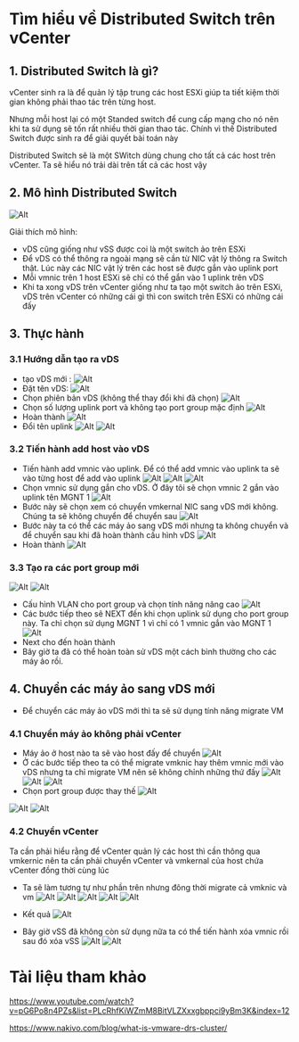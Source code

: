 # Tìm hiểu về Distributed Switch trên vCenter
## 1. Distributed Switch là gì?
vCenter sinh ra là để quản lý tập trung các host ESXi giúp ta tiết kiệm thời gian không phải thao tác trên từng host.

Nhưng mỗi host lại có một Standed switch để cung cấp mạng cho nó nên khi ta sử dụng sẽ tốn rất nhiều thời gian thao tác. Chính vì thế Distributed Switch được sinh ra để giải quyết bài toán này

Distributed Switch sẽ là một SWitch dùng chung cho tất cả các host trên vCenter. Ta sẽ hiểu nó trải dài trên tất cả các host vậy

## 2. Mô hình Distributed Switch
![Alt](/thuctap/anh/Screenshot_1072.png)

Giải thích mô hình:
- vDS cũng giống như vSS được coi là một switch ảo trên ESXi
- Để vDS có thể thông ra ngoài mạng sẽ cần từ NIC vật lý thông ra Switch thật. Lúc này các NIC vật lý trên các host sẽ được gắn vào uplink port
- Mỗi vmnic trên 1 host ESXi sẽ chỉ có thể gắn vào 1 uplink trên vDS
- Khi ta xong vDS trên vCenter giống như ta tạo một switch ảo trên ESXi, vDS trên vCenter có những cái gì thì con switch trên ESXi có những cái đấy
## 3. Thực hành
### 3.1 Hướng dẫn tạo ra vDS
- tạo vDS mới :
  ![Alt](/thuctap/anh/Screenshot_1073.png)
- Đặt tên vDS:
  ![Alt](/thuctap/anh/Screenshot_1074.png)
- Chọn phiên bản vDS (không thể thay đổi khi đã chọn)
  ![Alt](/thuctap/anh/Screenshot_1075.png)
- Chọn số lượng uplink port và không tạo port group mặc định
  ![Alt](/thuctap/anh/Screenshot_1076.png)
- Hoàn thành
  ![Alt](/thuctap/anh/Screenshot_1077.png)
- Đổi tên uplink
  ![Alt](/thuctap/anh/Screenshot_1078.png)
  ![Alt](/thuctap/anh/Screenshot_1079.png)
### 3.2 Tiến hành add host vào vDS
  
- Tiến hành add vmnic vào uplink. Để có thể add vmnic vào uplink ta sẽ vào từng host để add vào uplink
  ![Alt](/thuctap/anh/Screenshot_1080.png)
  ![Alt](/thuctap/anh/Screenshot_1081.png)
  ![Alt](/thuctap/anh/Screenshot_1082.png)
- Chọn vmnic sử dụng gắn cho vDS. Ở đây tôi sẽ chọn vmnic 2 gắn vào uplink tên MGNT 1
  ![Alt](/thuctap/anh/Screenshot_1083.png)
- Bước này sẽ chọn xem có chuyển vmkernal NIC sang vDS mới không. Chúng ta sẽ không chuyển để chuyển sau
  ![Alt](/thuctap/anh/Screenshot_1084.png)
- Bước này ta có thể các máy ảo sang vDS mới nhưng ta không chuyển và để chuyển sau khi đã hoàn thành cấu hình vDS
  ![Alt](/thuctap/anh/Screenshot_1085.png)
- Hoàn thành 
  ![Alt](/thuctap/anh/Screenshot_1086.png)
### 3.3 Tạo ra các port group mới
![Alt](/thuctap/anh/Screenshot_1087.png)
![Alt](/thuctap/anh/Screenshot_1088.png)
- Cấu hình VLAN cho port group và chọn tính năng nâng cao
![Alt](/thuctap/anh/Screenshot_1089.png)
- Các bước tiếp theo sẽ NEXT đến khi chọn uplink sử dụng cho port group này. Ta chỉ chọn sử dụng MGNT 1 vì chỉ có 1 vmnic gắn vào MGNT 1
![Alt](/thuctap/anh/Screenshot_1090.png)
- Next cho đến hoàn thành
- Bây giờ ta đã có thể hoàn toàn sử vDS một cách bình thường cho các máy ảo rồi. 
## 4. Chuyển các máy ảo sang vDS mới 
- Để chuyển các máy ảo vDS mới thì ta sẽ sử dụng tính năng migrate VM
### 4.1 Chuyển máy ảo không phải vCenter
- Máy ảo ở host nào ta sẽ vào host đấy để chuyển
![Alt](/thuctap/anh/Screenshot_1091.png)
- Ở các bước tiếp theo ta có thể migrate vmknic hay thêm vmnic mới vào vDS nhưng ta chỉ migrate VM nên sẽ không chỉnh những thứ đấy
![Alt](/thuctap/anh/Screenshot_1092.png)
![Alt](/thuctap/anh/Screenshot_1093.png)
![Alt](/thuctap/anh/Screenshot_1094.png)
- Chọn port group được thay thế
![Alt](/thuctap/anh/Screenshot_1095.png)

![Alt](/thuctap/anh/Screenshot_1096.png)
![Alt](/thuctap/anh/Screenshot_1097.png)
### 4.2 Chuyển vCenter
Ta cần phải hiểu rằng để vCenter quản lý các host thì cần thông qua vmkernic nên ta cần phải chuyển vCenter và vmkernal của host chứa vCenter đồng thời cùng lúc
- Ta sẽ làm tương tự như phần trên nhưng đông thời migrate cả vmknic và vm
![Alt](/thuctap/anh/Screenshot_1098.png)
![Alt](/thuctap/anh/Screenshot_1099.png)
![Alt](/thuctap/anh/Screenshot_1100.png)
![Alt](/thuctap/anh/Screenshot_1101.png)
![Alt](/thuctap/anh/Screenshot_1102.png)

- Kết quả
  ![Alt](/thuctap/anh/Screenshot_1103.png)
- Bây giờ vSS đã không còn sử dụng nữa ta có thể tiến hành xóa vmnic rồi sau đó xóa vSS
  ![Alt](/thuctap/anh/Screenshot_1104.png)
  ![Alt](/thuctap/anh/Screenshot_1105.png)
  
# Tài liệu tham khảo
https://www.youtube.com/watch?v=pG6Po8n4PZs&list=PLcRhfKiWZmM8BitVLZXxxgbppci9yBm3K&index=12

https://www.nakivo.com/blog/what-is-vmware-drs-cluster/